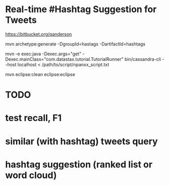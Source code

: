# Real-time #Hashtag Suggestion for Tweets
 
https://bitbucket.org/qanderson

mvn archetype:generate -DgroupId=hastags -DartifactId=hashtags

mvn -e exec:java -Dexec.args="get" -Dexec.mainClass="com.datastax.tutorial.TutorialRunner"
bin/cassandra-cli --host localhost < /path/to/script/npanxx_script.txt

mvn eclipse:clean eclipse:eclipse

# TODO
# test recall, F1
# similar (with hashtag) tweets query
# hashtag suggestion (ranked list or word cloud)
